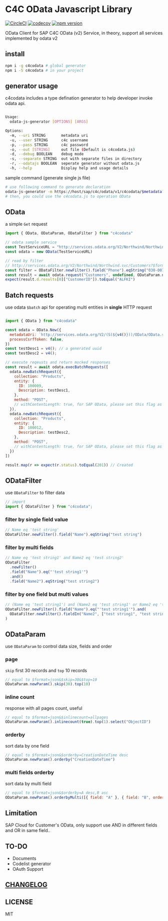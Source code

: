 # C4C OData Javascript Library

[![CircleCI](https://circleci.com/gh/Soontao/c4codata.svg?style=shield)](https://circleci.com/gh/Soontao/c4codata)
[![codecov](https://codecov.io/gh/Soontao/c4codata/branch/master/graph/badge.svg)](https://codecov.io/gh/Soontao/c4codata)
[![npm version](https://badge.fury.io/js/c4codata.svg)](https://badge.fury.io/js/c4codata)

OData Client for SAP C4C OData (v2) Service, in theory, support all services implemented by odata v2

## install

```bash
npm i -g c4codata # global generator
npm i -S c4codata # in your project
```

## generator usage

c4codata includes a type defination generator to help developer invoke odata api.

```bash

Usage:
  odata-js-generator [OPTIONS] [ARGS]

Options:
  -m, --uri STRING       metadata uri
  -u, --user STRING      c4c username
  -p, --pass STRING      c4c password
  -o, --out [STRING]     out file (Default is c4codata.js)
  -d, --debug BOOLEAN    debug mode
  -s, --separate STRING  out with separate files in directory
  -r, --odatajs BOOLEAN  seperate generator without odata.js
  -h, --help             Display help and usage details

```

sample command (generate single js file)

```bash
# use following command to generate declaration
odata-js-generator -m https://host/sap/c4c/odata/v1/c4codata/$metadata?sap-label=true -u user -p pass
# then, you could use the c4codata.js to operation OData
```

## OData

a simple `Get` request

```javascript
import { OData, ODataParam, ODataFilter } from "c4codata"

// odata sample service
const TestServiceURL = "http://services.odata.org/V2/Northwind/Northwind.svc/$metadata"
const odata = new OData(TestServiceURL)

// read by filter
// http://services.odata.org/V2/Northwind/Northwind.svc/Customers?$format=json&$filter=Phone eq '030-0074321'
const filter = ODataFilter.newFilter().field("Phone").eqString("030-0074321");
const result = await odata.request("Customers", undefined, ODataParam.newParam().filter(filter))
expect(result.d.results[0]["CustomerID"]).toEqual("ALFKI")

```

## Batch requests

use odata `$batch` api for operating multi entities in **single** HTTP request

```javascript

import { OData } from "c4codata"

const odata = OData.New({
  metadataUri: `http://services.odata.org/V2/(S(${v4()}))/OData/OData.svc/$metadata`,
  processCsrfToken: false,
})
const testDesc1 = v4(); // a generated uuid
const testDesc2 = v4();

// execute reqeusts and return mocked responses
const result = await odata.execBatchRequests([
  odata.newBatchRequest({
    collection: "Products",
    entity: {
      ID: 100009,
      Description: testDesc1,
    },
    method: "POST",
    // withContentLength: true, for SAP OData, please set this flag as true
  }),
  odata.newBatchRequest({
    collection: "Products",
    entity: {
      ID: 100012,
      Description: testDesc2,
    },
    method: "POST",
    // withContentLength: true, for SAP OData, please set this flag as true
  })
])

result.map(r => expect(r.status).toEqual(201)) // Created

```

## ODataFilter

use `ODataFilter` to filter data

```js
// import
import { ODataFilter } from "c4codata";
```

### filter by single field value

```js
// Name eq 'test string'
ODataFilter.newFilter().field("Name").eqString("test string")
```

### filter by multi fields

```js
// Name eq 'test string1' and Name2 eq 'test string2'
ODataFilter
  .newFilter()
  .field("Name").eq("'test string1'")
  .and()
  .field("Name2").eqString("test string2")
```

### filter by one field but multi values

```js
// (Name eq 'test string1') and (Name2 eq 'test string1' or Name2 eq 'test string2')
ODataFilter.newFilter().field("Name").eq("'test string1'").and(
  ODataFilter.newFilter().fieldIn("Name2", ["test string1", "test string2"])
)
```

## ODataParam

use `ODataParam` to control data size, fields and order

### page

`skip` first 30 records and `top` 10 records

```javascript 
// equal to $format=json&$skip=30&$top=10
ODataParam.newParam().skip(30).top(10)
```

### inline count

response with all pages count, useful

```javascript
// equal to $format=json&$inlinecount=allpages
ODataParam.newParam().inlinecount(true).top(1).select("ObjectID")
```

### orderby

sort data by one field

```javascript
// equal to $format=json&$orderby=CreationDateTime desc
ODataParam.newParam().orderby("CreationDateTime")
```

### multi fields orderby

sort data by multi field

```javascript
// equal to $format=json&$orderby=A desc,B asc
ODataParam.newParam().orderbyMulti([{ field: "A" }, { field: "B", order: "asc" }])
```

## Limitation

SAP Cloud for Customer's OData, only support use AND in different fields and OR in same field..

## TO-DO

* Documents
* Codelist generator
* OAuth Support

## [CHANGELOG](https://github.com/Soontao/c4codata/blob/master/CHANGELOG.md)

## LICENSE

MIT
